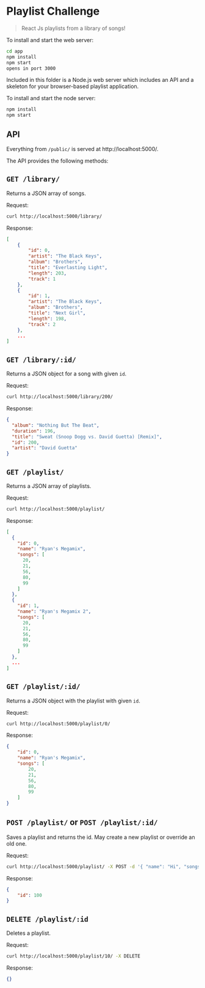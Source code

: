 Playlist Challenge
==========================

> React Js playlists from a library of
> songs!

To install and start the web server:

```bash
cd app
npm install
npm start
opens in port 3000
```

Included in this folder is a Node.js web server which includes an API and a
skeleton for your browser-based playlist application.

To install and start the node server:

```bash
npm install
npm start
```


API
-------------------------------

Everything from `/public/` is served at http://localhost:5000/.

The API provides the following methods:


`GET /library/`
---------------

Returns a JSON array of songs.

Request:

```bash
curl http://localhost:5000/library/
```

Response:

```json
[
    {
        "id": 0,
        "artist": "The Black Keys",
        "album": "Brothers",
        "title": "Everlasting Light",
        "length": 203,
        "track": 1
    },
    {
        "id": 1,
        "artist": "The Black Keys",
        "album": "Brothers",
        "title": "Next Girl",
        "length": 198,
        "track": 2
    },
    ...
]
```

`GET /library/:id/`
---------------------

Returns a JSON object for a song with given `id`.

Request:

```bash
curl http://localhost:5000/library/200/
```

Response:

```json
{
  "album": "Nothing But The Beat",
  "duration": 196,
  "title": "Sweat (Snoop Dogg vs. David Guetta) [Remix]",
  "id": 200,
  "artist": "David Guetta"
}
```

`GET /playlist/`
---------------------

Returns a JSON array of playlists.

Request:

```bash
curl http://localhost:5000/playlist/
```

Response:

```json
[
  {
    "id": 0,
    "name": "Ryan's Megamix",
    "songs": [
      20,
      21,
      56,
      80,
      99
    ]
  },
  {
    "id": 1,
    "name": "Ryan's Megamix 2",
    "songs": [
      20,
      21,
      56,
      80,
      99
    ]
  },
  ...
]
```

`GET /playlist/:id/`
---------------------

Returns a JSON object with the playlist with given `id`.

Request:

```bash
curl http://localhost:5000/playlist/0/
```

Response:

```json
{
    "id": 0,
    "name": "Ryan's Megamix",
    "songs": [
        20,
        21,
        56,
        80,
        99
    ]
}
```

`POST /playlist/` or `POST /playlist/:id/`
-------------------------------------------

Saves a playlist and returns the id. May create a new playlist or override an
old one.

Request:

```bash
curl http://localhost:5000/playlist/ -X POST -d '{ "name": "Hi", "songs": [1,2,3,4]}' -H "Content-Type: application/json"
```


Response:

```json
{
    "id": 100
}
```


`DELETE /playlist/:id`
-------------------------

Deletes a playlist.

Request:

```bash
curl http://localhost:5000/playlist/10/ -X DELETE
```

Response:

```json
{}
```

